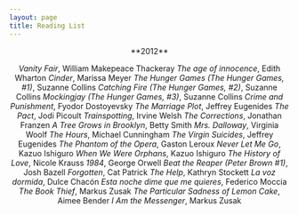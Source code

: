 ```yaml
---
layout: page
title: Reading List
---
```

<center>
**2012**

_Vanity Fair_,	William Makepeace Thackeray
_The age of innocence_,	Edith Wharton
_Cinder_,	Marissa Meyer
_The Hunger Games (The Hunger Games, #1)_,	Suzanne Collins
_Catching Fire (The Hunger Games, #2)_,	Suzanne Collins
_Mockingjay (The Hunger Games, #3)_, Suzanne Collins
_Crime and Punishment_,	Fyodor Dostoyevsky
_The Marriage Plot_,	Jeffrey Eugenides
_The Pact_,	Jodi Picoult
_Trainspotting_,	Irvine Welsh
_The Corrections_,	Jonathan Franzen
_A Tree Grows in Brooklyn_,	Betty Smith
_Mrs. Dalloway_,	Virginia Woolf
_The Hours_,	Michael Cunningham
_The Virgin Suicides_,	Jeffrey Eugenides
_The Phantom of the Opera_,	Gaston Leroux
_Never Let Me Go_, Kazuo Ishiguro
_When We Were Orphans_,	Kazuo Ishiguro
_The History of Love_,	Nicole Krauss
_1984_,	George Orwell
_Beat the Reaper (Peter Brown #1)_,	Josh Bazell
_Forgotten_,	Cat Patrick
_The Help_,	Kathryn Stockett
_La voz dormida_,	Dulce Chacón
_Esta noche dime que me quieres_,	Federico Moccia
_The Book Thief_,	Markus Zusak
_The Particular Sadness of Lemon Cake_,	Aimee Bender
_I Am the Messenger_,	Markus Zusak


</center>
